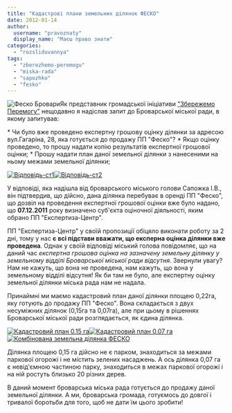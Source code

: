 ```yaml
---
title: "Кадастрові плани земельних ділянок ФЕСКО"
date: 2012-01-14
author: 
  username: "pravoznaty"
  display_name: "Маєш право знати"
categories: 
  - "rozsliduvannya"
tags: 
  - "zberezhemo-peremogu"
  - "miska-rada"
  - "sapozhko"
  - "fesko"
---
```


![](https://mpz.brovary.org/wp-content/uploads/2012/01/Феско-Бровари.jpg "Феско Бровари")Як представник громадської ініціативи ["Збережемо Перемогу"](https://mpz.brovary.org/peremoga/ "Збережемо Перемогу!") нещодавно я надіслав запит до Броварської міської ради, в якому запитував:

\* Чи було вже проведено експертну грошову оцінку ділянки за адресою вул.Гагаріна, 28, яка готується до продажу ПП "Феско"? <!--more--> \* Якщо оцінку проведено, то прошу надати копію результатів експертної грошової оцінки; \* Прошу надати план даної земельної ділянки з нанесеними на ньому межами земельної ділянки;

[![](https://mpz.brovary.org/wp-content/uploads/2012/01/Відповідь-ст1.jpg "Відповідь-ст1")](https://mpz.brovary.org/wp-content/uploads/2012/01/Відповідь-ст1.jpg)[![](https://mpz.brovary.org/wp-content/uploads/2012/01/Відповідь-ст2.jpg "Відповідь-ст2")](https://mpz.brovary.org/wp-content/uploads/2012/01/Відповідь-ст2.jpg)

У відповіді, яка надішла від броварського міського голови Сапожка І.В., він підтвердив, що дійсно, дана ділянка перебуває в оренді ПП "Феско", що дозвіл на проведення експертної грошової оцінки вже було надано, що **07.12.2011** року визначено суб'єкта оціночної діяльності, яким обрано ПП "Експертиза-Центр".

ПП "Експертиза-Центр" у своїй пропозиції обіцяло виконати роботу за 2 дні, тому у нас **є всі підстави вважати, що експерна оцінка ділянки вже проведена**. Однак у своїй відповіді міський голова повідомляє, що на даний час _експертна грошова оцінка на зазначену земельну ділянку у земельному відділі Броварської міської ради відсутня_. Звернули увагу? Нам не кажуть, що вона не проведена, нам кажуть, що вона у земельному відділі відсутня! Як би там не було, але експертну оцінку земельної ділянки міська рада нам не надала.

Принаймні ми маємо кадастровий план даної ділянки площею 0,22га, яку готують до продажу ПП "Феско". Вона складається з двух несуміжних ділянок (0,15га та 0,07га), але при цьому в рішеннях Броварської міської ради розглядається, як єдина ділянка.

[![](https://mpz.brovary.org/wp-content/uploads/2012/01/Кадастровий-план-0.15-га.jpg "Кадастровий план 0.15 га")](https://mpz.brovary.org/wp-content/uploads/2012/01/Кадастровий-план-0.15-га.jpg)[![](https://mpz.brovary.org/wp-content/uploads/2012/01/Кадастровий-план-0.07-га.jpg "Кадастровий план 0.07 га")](https://mpz.brovary.org/wp-content/uploads/2012/01/Кадастровий-план-0.07-га.jpg)[![](https://mpz.brovary.org/wp-content/uploads/2012/01/Земельна-ділянка-ФЕСКО.jpg "Комбінована земельна ділянка ФЕСКО")](https://mpz.brovary.org/wp-content/uploads/2012/01/Земельна-ділянка-ФЕСКО.jpg)

Ділянка площею 0,15 га дійсно не є парком, знаходиться за межами паркової огорожі і не містить зелених насаджень. А ось ділянка 0,07 га є невід'ємною частиною парку, знаходиться в межах паркової огорожі і на ній ростуть близько 20 різних дерев.

В даний момент броварська міська рада готується до продажу даної земельної ділянки. А ми, броварська громада, готуємось до довгої і тривалої боротьби для того, щоб не дати їм цього зробити!

